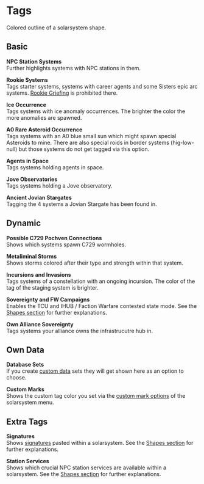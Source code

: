 # Tags
Colored outline of a solarsystem shape.

## Basic
**NPC Station Systems**<br>
Further highlights systems with NPC stations in them.

**Rookie Systems**<br>
Tags starter systems, systems with career agents and some Sisters epic arc systems. [Rookie Griefing](https://support.eveonline.com/hc/en-us/articles/203209712-Rookie-Griefing) is prohibited there.

**Ice Occurrence**<br>
Tags systems with ice anomaly occurrences. The brighter the color the more anomalies are spawned.

**A0 Rare Asteroid Occurrence**<br>
Tags systems with an A0 blue small sun which might spawn special Asteroids to mine. There are also special roids in border systems (hig-low-null) but those systems do not get tagged via this option.

**Agents in Space**<br>
Tags systems holding agents in space.

**Jove Observatories**<br>
Tags systems holding a Jove observatory.

**Ancient Jovian Stargates**<br>
Tagging the 4 systems a Jovian Stargate has been found in.

## Dynamic
**Possible C729 Pochven Connections**<br>
Shows which systems spawn C729 wormholes.

**Metaliminal Storms**<br>
Shows storms colored after their type and strength within that system.

**Incursions and Invasions**<br>
Tags systems of a constellation with an ongoing incursion. The color of the tag of the staging system is brighter.

**Sovereignty and FW Campaigns**<br>
Enables the TCU and IHUB / Faction Warfare contested state mode. See the [Shapes section](https://eveeye.readthedocs.io/en/latest/map/shapes/#Sovereignty-Structures-and-Campaigns) for further explanations.

**Own Alliance Sovereignty**<br>
Tags systems your alliance owns the infrastrucutre hub in.    


## Own Data
**Database Sets**<br>
If you create [custom data](https://eveeye.readthedocs.io/en/latest/data/database/) sets they will get shown here as an option to choose.<br>

**Custom Marks**<br>
Shows the custom tag color you set via the [custom mark options](https://eveeye.readthedocs.io/en/latest/sharing/custom-marks/) of the solarsystem menu.

## Extra Tags
**Signatures**<br>
Shows [signatures](https://eveeye.readthedocs.io/en/latest/sharing/signatures/) pasted within a solarsystem. See the [Shapes section](https://eveeye.readthedocs.io/en/latest/map/shapes/#Station-Services-and-Signatures) for further explanations.

**Station Services**<br>
Shows which crucial NPC station services are available within a solarsystem. See the [Shapes section](https://eveeye.readthedocs.io/en/latest/map/shapes/#Station-Services-and-Signatures) for further explanations.


<!--stackedit_data:
eyJoaXN0b3J5IjpbMTUyNTc4NTk5MSwtMjEzNjYxNzMxOSwtMT
AyODAwODcyMCwtNjM1ODQwNjM1LDExNzA4OTY4NDEsMTMwNTk0
NDI3Niw1ODEzMDEzNDgsNTE1MDA5ODddfQ==
-->
